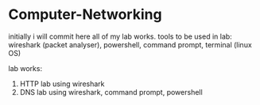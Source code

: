 # Computer-Networking
initially i will commit here all of my lab works. 
tools to be used in lab: wireshark (packet analyser), powershell, command prompt, terminal (linux OS) 


lab works: 
1) HTTP lab using wireshark
2) DNS lab using wireshark, command prompt, powershell  
